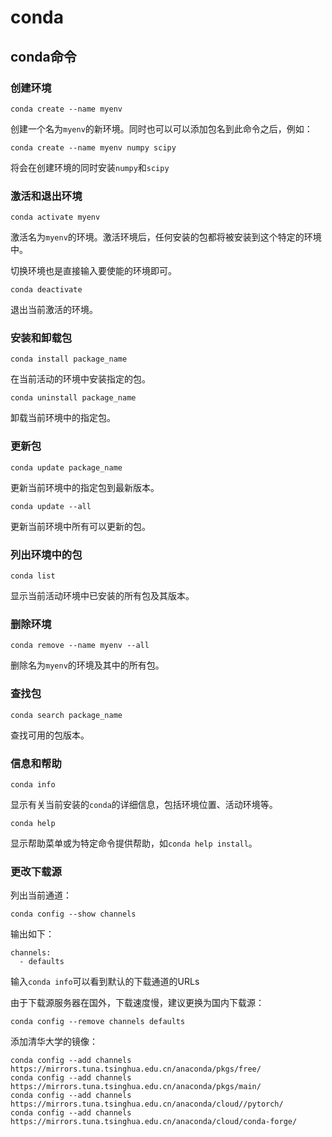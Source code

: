 # conda

## conda命令

### 创建环境
```shell
conda create --name myenv
```
创建一个名为`myenv`的新环境。同时也可以可以添加包名到此命令之后，例如：
```shell
conda create --name myenv numpy scipy
```
将会在创建环境的同时安装`numpy`和`scipy`

### 激活和退出环境
```shell
conda activate myenv
```
激活名为`myenv`的环境。激活环境后，任何安装的包都将被安装到这个特定的环境中。

切换环境也是直接输入要使能的环境即可。
```shell
conda deactivate
```
退出当前激活的环境。

### 安装和卸载包
```shell
conda install package_name
```
在当前活动的环境中安装指定的包。
```shell
conda uninstall package_name
```
卸载当前环境中的指定包。

### 更新包
```shell
conda update package_name
```
更新当前环境中的指定包到最新版本。
```shell
conda update --all
```
更新当前环境中所有可以更新的包。

### 列出环境中的包
```shell
conda list
```
显示当前活动环境中已安装的所有包及其版本。

### 删除环境
```shell
conda remove --name myenv --all
```
删除名为`myenv`的环境及其中的所有包。

### 查找包
```shell
conda search package_name
```
查找可用的包版本。

### 信息和帮助
```shell
conda info
```
显示有关当前安装的`conda`的详细信息，包括环境位置、活动环境等。
```shell
conda help
```
显示帮助菜单或为特定命令提供帮助，如`conda help install`。

### 更改下载源
列出当前通道：
```shell
conda config --show channels
```
输出如下：
```shell
channels:
  - defaults
```
输入`conda info`可以看到默认的下载通道的URLs

由于下载源服务器在国外，下载速度慢，建议更换为国内下载源：
```shell
conda config --remove channels defaults
```
添加清华大学的镜像：
```shell
conda config --add channels https://mirrors.tuna.tsinghua.edu.cn/anaconda/pkgs/free/
conda config --add channels https://mirrors.tuna.tsinghua.edu.cn/anaconda/pkgs/main/
conda config --add channels https://mirrors.tuna.tsinghua.edu.cn/anaconda/cloud//pytorch/
conda config --add channels https://mirrors.tuna.tsinghua.edu.cn/anaconda/cloud/conda-forge/
```
